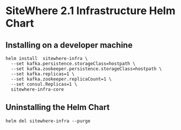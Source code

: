 # SiteWhere 2.1 Infrastructure Helm Chart

## Installing on a developer machine

```console
helm install  sitewhere-infra \
  --set kafka.persistence.storageClass=hostpath \
  --set kafka.zookeeper.persistence.storageClass=hostpath \
  --set kafka.replicas=1 \
  --set kafka.zookeeper.replicaCount=1 \
  --set consul.Replicas=1 \
  sitewhere-infra-core
```

## Uninstalling the Helm Chart

```console
helm del sitewhere-infra --purge
```
